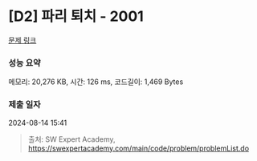 # [D2] 파리 퇴치 - 2001 

[문제 링크](https://swexpertacademy.com/main/code/problem/problemDetail.do?contestProbId=AV5PzOCKAigDFAUq) 

### 성능 요약

메모리: 20,276 KB, 시간: 126 ms, 코드길이: 1,469 Bytes

### 제출 일자

2024-08-14 15:41



> 출처: SW Expert Academy, https://swexpertacademy.com/main/code/problem/problemList.do
